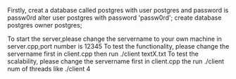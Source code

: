 Firstly, creat a database called postgres with user postgres and password is passw0rd
alter user postgres with password 'passw0rd';
create database postgres owner postgres;

To start the server,please change the servername to your own machine in server.cpp,port number is 12345
To test the functionality, please change the servername first in client.cpp then run ./client textX.txt
To test the scalability, please change the servername first in client.cpp the run ./client num of threads like ./client 4